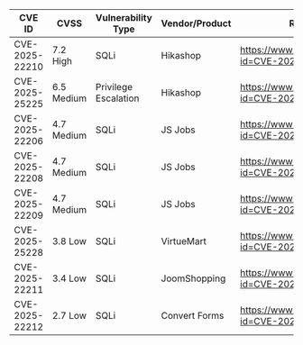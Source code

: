 | CVE ID            | CVSS       | Vulnerability Type   | Vendor/Product | Reference                                                |
|-------------------|------------|-----------------------|----------------|----------------------------------------------------------|
| CVE-2025-22210    | 7.2 High   | SQLi                  | Hikashop       | https://www.cve.org/CVERecord?id=CVE-2025-22210         |
| CVE-2025-25225    | 6.5 Medium | Privilege Escalation  | Hikashop       | https://www.cve.org/CVERecord?id=CVE-2025-25225         |
| CVE-2025-22206    | 4.7 Medium | SQLi                  | JS Jobs        | https://www.cve.org/CVERecord?id=CVE-2025-22206         |
| CVE-2025-22208    | 4.7 Medium | SQLi                  | JS Jobs        | https://www.cve.org/CVERecord?id=CVE-2025-22208         |
| CVE-2025-22209    | 4.7 Medium | SQLi                  | JS Jobs        | https://www.cve.org/CVERecord?id=CVE-2025-22209         |
| CVE-2025-25228    | 3.8 Low    | SQLi                  | VirtueMart     | https://www.cve.org/CVERecord?id=CVE-2025-25228         |
| CVE-2025-22211    | 3.4 Low    | SQLi                  | JoomShopping   | https://www.cve.org/CVERecord?id=CVE-2025-22211         |
| CVE-2025-22212    | 2.7 Low    | SQLi                  | Convert Forms  | https://www.cve.org/CVERecord?id=CVE-2025-22212         |
